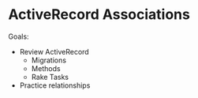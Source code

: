 # ActiveRecord Associations

Goals:
* Review ActiveRecord
  * Migrations
  * Methods
  * Rake Tasks
* Practice relationships
